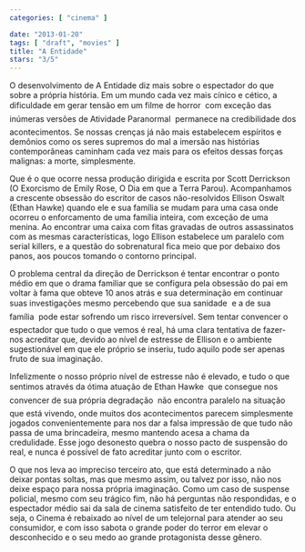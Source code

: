 ```yaml
---
categories: [ "cinema" ]

date: "2013-01-20"
tags: [ "draft", "movies" ]
title: "A Entidade"
stars: "3/5"
---
```

O desenvolvimento de A Entidade diz mais sobre o espectador do que sobre a própria história. Em um mundo cada vez mais cínico e cético, a dificuldade em gerar tensão em um filme de horror  com exceção das inúmeras versões de Atividade Paranormal  permanece na credibilidade dos acontecimentos. Se nossas crenças já não mais estabelecem espíritos e demônios como os seres supremos do mal a imersão nas histórias contemporâneas caminham cada vez mais para os efeitos dessas forças malignas: a morte, simplesmente.

Que é o que ocorre nessa produção dirigida e escrita por Scott Derrickson (O Exorcismo de Emily Rose, O Dia em que a Terra Parou). Acompanhamos a crescente obsessão do escritor de casos não-resolvidos Ellison Oswalt (Ethan Hawke) quando ele e sua família se mudam para uma casa onde ocorreu o enforcamento de uma família inteira, com exceção de uma menina. Ao encontrar uma caixa com fitas gravadas de outros assassinatos com as mesmas características, logo Ellison estabelece um paralelo com serial killers, e a questão do sobrenatural fica meio que por debaixo dos panos, aos poucos tomando o contorno principal.

O problema central da direção de Derrickson é tentar encontrar o ponto médio em que o drama familiar que se configura pela obsessão do pai em voltar à fama que obteve 10 anos atrás e sua determinação em continuar suas investigações mesmo percebendo que sua sanidade  e a de sua família  pode estar sofrendo um risco irreversível. Sem tentar convencer o espectador que tudo o que vemos é real, há uma clara tentativa de fazer-nos acreditar que, devido ao nível de estresse de Ellison e o ambiente sugestionável em que ele próprio se inseriu, tudo aquilo pode ser apenas fruto de sua imaginação.

Infelizmente o nosso próprio nível de estresse não é elevado, e tudo o que sentimos através da ótima atuação de Ethan Hawke  que consegue nos convencer de sua própria degradação  não encontra paralelo na situação que está vivendo, onde muitos dos acontecimentos parecem simplesmente jogados convenientemente para nos dar a falsa impressão de que tudo não passa de uma brincadeira, mesmo mantendo acesa a chama da credulidade. Esse jogo desonesto quebra o nosso pacto de suspensão do real, e nunca é possível de fato acreditar junto com o escritor.

O que nos leva ao impreciso terceiro ato, que está determinado a não deixar pontas soltas, mas que mesmo assim, ou talvez por isso, não nos deixe espaço para nossa própria imaginação. Como um caso de suspense policial, mesmo com seu trágico fim, não há perguntas não respondidas, e o espectador médio sai da sala de cinema satisfeito de ter entendido tudo. Ou seja, o Cinema é rebaixado ao nível de um telejornal para atender ao seu consumidor, e com isso sabota o grande poder do terror em elevar o desconhecido e o seu medo ao grande protagonista desse gênero.

